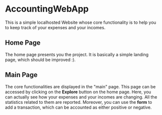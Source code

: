 
# AccountingWebApp

This is a simple localhosted Website whose core functionality is to help you to keep track of your expenses and your incomes.


## Home Page

The home page presents you the project. 
It is basically a simple landing page, which should be improved :).


## Main Page

The core functionalities are displayed in the "main" page.
This page can be accessed by clicking on the **Explore** button on the home page.
Here, you can actually see how your expenses and your incomes are changing.
All the statistics related to them are reported.
Moreover, you can use the **form** to add a transaction, which can be accounted as either positive or negative.
